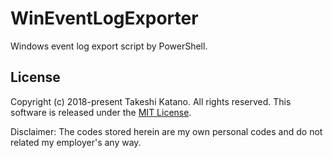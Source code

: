 # WinEventLogExporter
Windows event log export script by PowerShell.

## License

Copyright (c) 2018-present Takeshi Katano. All rights reserved. This software is released under the [MIT License](https://github.com/tksh164/WinEventLogExporter/blob/master/LICENSE).

Disclaimer: The codes stored herein are my own personal codes and do not related my employer's any way.
